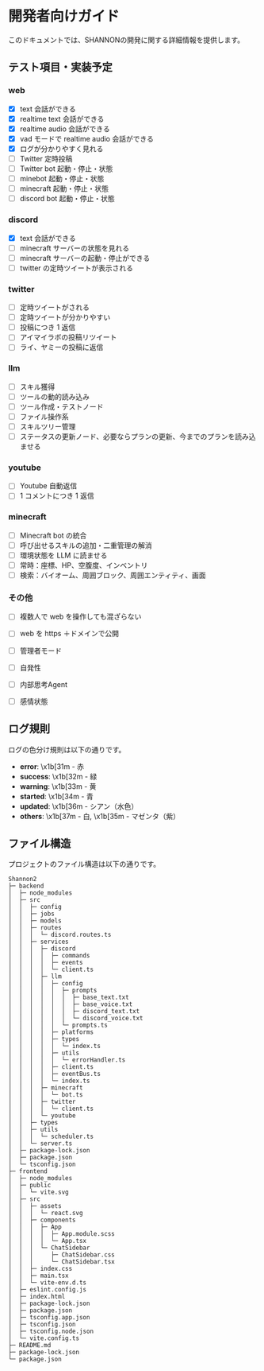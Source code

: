 # 開発者向けガイド

このドキュメントでは、SHANNONの開発に関する詳細情報を提供します。

## テスト項目・実装予定

### web

- [x] text 会話ができる
- [x] realtime text 会話ができる
- [x] realtime audio 会話ができる
- [x] vad モードで realtime audio 会話ができる
- [x] ログが分かりやすく見れる
- [ ] Twitter 定時投稿
- [ ] Twitter bot 起動・停止・状態
- [ ] minebot 起動・停止・状態
- [ ] minecraft 起動・停止・状態
- [ ] discord bot 起動・停止・状態

### discord

- [x] text 会話ができる
- [ ] minecraft サーバーの状態を見れる
- [ ] minecraft サーバーの起動・停止ができる
- [ ] twitter の定時ツイートが表示される

### twitter

- [ ] 定時ツイートがされる
- [ ] 定時ツイートが分かりやすい
- [ ] 投稿につき 1 返信
- [ ] アイマイラボの投稿リツイート
- [ ] ライ、ヤミーの投稿に返信

### llm

- [ ] スキル獲得
- [ ] ツールの動的読み込み
- [ ] ツール作成・テストノード
- [ ] ファイル操作系
- [ ] スキルツリー管理
- [ ] ステータスの更新ノード、必要ならプランの更新、今までのプランを読み込ませる

### youtube

- [ ] Youtube 自動返信
- [ ] 1 コメントにつき 1 返信

### minecraft

- [ ] Minecraft bot の統合
- [ ] 呼び出せるスキルの追加・二重管理の解消
- [ ] 環境状態を LLM に読ませる
- [ ] 常時：座標、HP、空腹度、インベントリ
- [ ] 検索：バイオーム、周囲ブロック、周囲エンティティ、画面

### その他

- [ ] 複数人で web を操作しても混ざらない
- [ ] web を https ＋ドメインで公開
- [ ] 管理者モード
- [ ] 自発性
- [ ] 内部思考Agent
- [ ] 感情状態 


## ログ規則

ログの色分け規則は以下の通りです。

- **error**: \x1b[31m - 赤
- **success**: \x1b[32m - 緑
- **warning**: \x1b[33m - 黄
- **started**: \x1b[34m - 青
- **updated**: \x1b[36m - シアン（水色）
- **others**: \x1b[37m - 白, \x1b[35m - マゼンタ（紫）


## ファイル構造

プロジェクトのファイル構造は以下の通りです。

```
Shannon2                                                                  
├─ backend                                                                
│  ├─ node_modules                                                                                                          
│  ├─ src                                                                 
│  │  ├─ config                                                           
│  │  ├─ jobs                                                             
│  │  ├─ models                                                     
│  │  ├─ routes                                                           
│  │  │  └─ discord.routes.ts                                             
│  │  ├─ services                                                         
│  │  │  ├─ discord                                                       
│  │  │  │  ├─ commands                                                   
│  │  │  │  ├─ events                                                     
│  │  │  │  └─ client.ts                                                  
│  │  │  ├─ llm                                                           
│  │  │  │  ├─ config                                                     
│  │  │  │  │  ├─ prompts                                                 
│  │  │  │  │  │  ├─ base_text.txt                                        
│  │  │  │  │  │  ├─ base_voice.txt                                       
│  │  │  │  │  │  ├─ discord_text.txt                                     
│  │  │  │  │  │  └─ discord_voice.txt                                    
│  │  │  │  │  └─ prompts.ts                                              
│  │  │  │  ├─ platforms                                                  
│  │  │  │  ├─ types                                                      
│  │  │  │  │  └─ index.ts                                                
│  │  │  │  ├─ utils                                                      
│  │  │  │  │  └─ errorHandler.ts                                         
│  │  │  │  ├─ client.ts                                                  
│  │  │  │  ├─ eventBus.ts                                                
│  │  │  │  └─ index.ts                                                   
│  │  │  ├─ minecraft                                                     
│  │  │  │  └─ bot.ts                                                     
│  │  │  ├─ twitter                                                       
│  │  │  │  └─ client.ts                                                  
│  │  │  └─ youtube                                                       
│  │  ├─ types                                                            
│  │  ├─ utils                                                            
│  │  │  └─ scheduler.ts                                                  
│  │  └─ server.ts                                                        
│  ├─ package-lock.json                                                   
│  ├─ package.json                                                        
│  └─ tsconfig.json                                                       
├─ frontend                                                               
│  ├─ node_modules                                                                                                             
│  ├─ public                                                              
│  │  └─ vite.svg                                                         
│  ├─ src                                                                 
│  │  ├─ assets                                                           
│  │  │  └─ react.svg                                                     
│  │  ├─ components                                                       
│  │  │  ├─ App                                                           
│  │  │  │  ├─ App.module.scss                                            
│  │  │  │  └─ App.tsx                                                    
│  │  │  └─ ChatSidebar                                                   
│  │  │     ├─ ChatSidebar.css                                            
│  │  │     └─ ChatSidebar.tsx                                            
│  │  ├─ index.css                                                        
│  │  ├─ main.tsx                                                         
│  │  └─ vite-env.d.ts                                                    
│  ├─ eslint.config.js                                                    
│  ├─ index.html                                                          
│  ├─ package-lock.json                                                   
│  ├─ package.json                                                        
│  ├─ tsconfig.app.json                                                   
│  ├─ tsconfig.json                                                       
│  ├─ tsconfig.node.json                                                  
│  └─ vite.config.ts                                                      
├─ README.md                                                              
├─ package-lock.json                                                      
└─ package.json                                                           
```